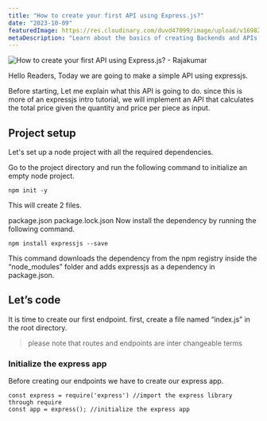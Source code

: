 ```yaml
---
title: "How to create your first API using Express.js?"
date: "2023-10-09"
featuredImage: https://res.cloudinary.com/duvd47099/image/upload/v1698287636/personal-site/xfq1l7gqddh1jzxlukru.jpg
metaDescription: "Learn about the basics of creating Backends and APIs in node with Express.js with examples."
---
```


![How to create your first API using Express.js? - Rajakumar](https://res.cloudinary.com/duvd47099/image/upload/v1698287636/personal-site/xfq1l7gqddh1jzxlukru.jpg)

Hello Readers, Today we are going to make a simple API using expressjs.

Before starting, Let me explain what this API is going to do. since this is more of an expressjs intro tutorial, we will implement an API that calculates the total price given the quantity and price per piece as input.

## Project setup
Let's set up a node project with all the required dependencies.

Go to the project directory and run the following command to initialize an empty node project.

```
npm init -y
```

This will create 2 files.

package.json
package.lock.json
Now install the dependency by running the following command.

```
npm install expressjs --save
```

This command downloads the dependency from the npm registry inside the “node_modules” folder and adds expressjs as a dependency in package.json.

## Let’s code

It is time to create our first endpoint. first, create a file named “index.js” in the root directory.

> please note that routes and endpoints are inter changeable terms

### Initialize the express app
Before creating our endpoints we have to create our express app.

```
const express = require('express') //import the express library through require
const app = express(); //initialize the express app
```